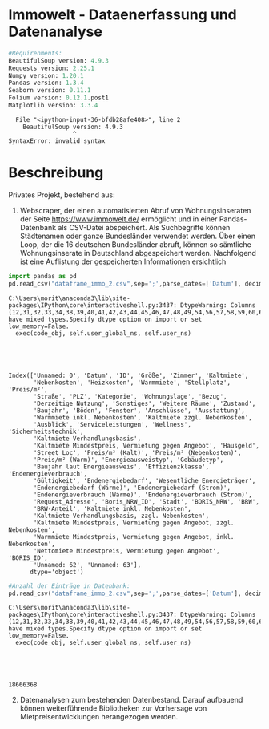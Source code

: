 # Immowelt - Dataenerfassung und Datenanalyse



```python
#Requirenments:
BeautifulSoup version: 4.9.3
Requests version: 2.25.1
Numpy version: 1.20.1
Pandas version: 1.3.4
Seaborn version: 0.11.1
Folium version: 0.12.1.post1
Matplotlib version: 3.3.4


```


      File "<ipython-input-36-bfdb28afe408>", line 2
        BeautifulSoup version: 4.9.3
                      ^
    SyntaxError: invalid syntax
    


# Beschreibung




Privates Projekt, bestehend aus:
1) Webscraper, der einen automatisierten Abruf von Wohnungsinseraten der Seite https://www.immowelt.de/ ermöglicht und in einer Pandas-Datenbank als CSV-Datei abspeichert. Als Suchbegriffe können Städtenamen oder ganze Bundesländer verwendet werden. Über einen Loop, der die 16 deutschen Bundesländer abruft, können so sämtliche Wohnungsinserate in Deutschland abgespeichert werden. Nachfolgend ist eine Auflistung der gespeicherten Informationen ersichtlich
   



```python
import pandas as pd
pd.read_csv("dataframe_immo_2.csv",sep=';',parse_dates=['Datum'], decimal=",",thousands=None).columns
```

    C:\Users\morit\anaconda3\lib\site-packages\IPython\core\interactiveshell.py:3437: DtypeWarning: Columns (12,31,32,33,34,38,39,40,41,42,43,44,45,46,47,48,49,54,56,57,58,59,60,63) have mixed types.Specify dtype option on import or set low_memory=False.
      exec(code_obj, self.user_global_ns, self.user_ns)
    




    Index(['Unnamed: 0', 'Datum', 'ID', 'Größe', 'Zimmer', 'Kaltmiete',
           'Nebenkosten', 'Heizkosten', 'Warmmiete', 'Stellplatz', 'Preis/m²',
           'Straße', 'PLZ', 'Kategorie', 'Wohnungslage', 'Bezug',
           'Derzeitige Nutzung', 'Sonstiges', 'Weitere Räume', 'Zustand',
           'Baujahr', 'Böden', 'Fenster', 'Anschlüsse', 'Ausstattung',
           'Warmmiete inkl. Nebenkosten', 'Kaltmiete zzgl. Nebenkosten',
           'Ausblick', 'Serviceleistungen', 'Wellness', 'Sicherheitstechnik',
           'Kaltmiete Verhandlungsbasis',
           'Kaltmiete Mindestpreis, Vermietung gegen Angebot', 'Hausgeld',
           'Street_Loc', 'Preis/m² (Kalt)', 'Preis/m² (Nebenkosten)',
           'Preis/m² (Warm)', 'Energieausweistyp', 'Gebäudetyp',
           'Baujahr laut Energieausweis', 'Effizienzklasse', 'Endenergieverbrauch',
           'Gültigkeit', 'Endenergiebedarf', 'Wesentliche Energieträger',
           'Endenergiebedarf (Wärme)', 'Endenergiebedarf (Strom)',
           'Endenergieverbrauch (Wärme)', 'Endenergieverbrauch (Strom)',
           'Request_Adresse', 'Boris_NRW_ID', 'Stadt', 'BORIS_NRW', 'BRW',
           'BRW-Anteil', 'Kaltmiete inkl. Nebenkosten',
           'Kaltmiete Verhandlungsbasis, zzgl. Nebenkosten',
           'Kaltmiete Mindestpreis, Vermietung gegen Angebot, zzgl. Nebenkosten',
           'Warmmiete Mindestpreis, Vermietung gegen Angebot, inkl. Nebenkosten',
           'Nettomiete Mindestpreis, Vermietung gegen Angebot', 'BORIS_ID',
           'Unnamed: 62', 'Unnamed: 63'],
          dtype='object')




```python
#Anzahl der Einträge in Datenbank:
pd.read_csv("dataframe_immo_2.csv",sep=';',parse_dates=['Datum'], decimal=",",thousands=None).size
```

    C:\Users\morit\anaconda3\lib\site-packages\IPython\core\interactiveshell.py:3437: DtypeWarning: Columns (12,31,32,33,34,38,39,40,41,42,43,44,45,46,47,48,49,54,56,57,58,59,60,63) have mixed types.Specify dtype option on import or set low_memory=False.
      exec(code_obj, self.user_global_ns, self.user_ns)
    




    18666368




2) Datenanalysen zum bestehenden Datenbestand. Darauf aufbauend können weiterführende Bibliotheken zur Vorhersage von Mietpreisentwicklungen herangezogen werden.


```python

```
